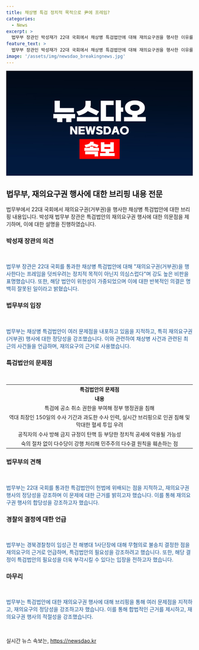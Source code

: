 ```yaml
---
title: 채상병 특검 정치적 목적으로 尹에 프레임?
categories:
  - News
excerpt: >
  법무부 장관인 박성재가 22대 국회에서 채상병 특검법안에 대해 재의요구권을 행사한 이유를 강도 높게 비판하며, 이번 법안의 위헌성을 지적했다. 이에 대한 법무부의 입장은 대통령의 수사를 막기 위한 정치적 목적이 아니라는 것이며, 특검법안에 대한 추가적인 위헌 사항을 지적하고 있다. 이에 추가적인 공소취소 규정과 임명간주 규정 등이 위헌성을 가중시키는 것으로 지적했다. 또한, 법무부는 임성근 전 해병대 1사단장에 대한 경북경찰청의 무혐의 결정을 들어 재의요구의 근거로 제시했다.
feature_text: >
  법무부 장관인 박성재가 22대 국회에서 채상병 특검법안에 대해 재의요구권을 행사한 이유를 강도 높게 비판하며, 이번 법안의 위헌성을 지적했다. 이에 대한 법무부의 입장은 대통령의 수사를 막기 위한 정치적 목적이 아니라는 것이며, 특검법안에 대한 추가적인 위헌 사항을 지적하고 있다. 이에 추가적인 공소취소 규정과 임명간주 규정 등이 위헌성을 가중시키는 것으로 지적했다. 또한, 법무부는 임성근 전 해병대 1사단장에 대한 경북경찰청의 무혐의 결정을 들어 재의요구의 근거로 제시했다.
image: '/assets/img/newsdao_breakingnews.jpg'
---
```


<p><img src="/assets/img/newsdao_breakingnews.jpg" alt="firstkoreanews 속보" /></p>

<h2 data-ke-size="size26">법무부, 재의요구권 행사에 대한 브리핑 내용 전문</h2>

<p data-ke-size="size16">법무부에서 22대 국회에서 재의요구권(거부권)을 행사한 채상병 특검법안에 대한 브리핑 내용입니다. 박성재 법무부 장관은 특검법안의 재의요구권 행사에 대한 의문점을 제기하며, 이에 대한 설명을 진행하였습니다.</p>

<h3>박성재 장관의 의견</h3>

<p data-ke-size="size16">&nbsp;</p>

<p data-ke-size="size16"><span style="color: #1a5490;">법무부 장관은 22대 국회를 통과한 채상병 특검법안에 대해 "재의요구권(거부권)을 행사한다는 프레임을 덧씌우려는 정치적 목적이 아닌지 의심스럽다"며 강도 높은 비판을 표명했습니다. 또한, 해당 법안이 위헌성이 가중되었으며 이에 대한 반복적인 의결은 명백히 잘못된 일이라고 밝혔습니다.</span></p>

<h3>법무부의 입장</h3>

<p data-ke-size="size16">&nbsp;</p>

<p data-ke-size="size16"><span style="color: #1a5490;">법무부는 채상병 특검법안이 여러 문제점을 내포하고 있음을 지적하고, 특히 재의요구권(거부권) 행사에 대한 정당성을 강조했습니다. 이와 관련하여 채상병 사건과 관련된 최근의 사건들을 언급하며, 재의요구의 근거로 사용했습니다.</span></p>

<h3>특검법안의 문제점</h3>

<p data-ke-size="size16">&nbsp;</p>

<table>
    <tbody>
        <tr>
            <td style="text-align: center; height: 17px;"><b>특검법안의 문제점</b></td>
        </tr>
        <tr>
            <td style="text-align: center; height: 17px;"><b>내용</b></td>
        </tr>
        <tr>
            <td style="text-align: center; height: 17px;">특검에 공소 취소 권한을 부여해 정부 행정권을 침해</td>
        </tr>
        <tr>
            <td style="text-align: center; height: 17px;">역대 최장인 150일의 수사 기간과 과도한 수사 인력, 실시간 브리핑으로 인권 침해 및 막대한 혈세 투입 우려</td>
        </tr>
        <tr>
            <td style="text-align: center; height: 17px;">공직자의 수사 방해 금지 규정이 탄핵 등 부당한 정치적 공세에 악용될 가능성</td>
        </tr>
        <tr>
            <td style="text-align: center; height: 17px;">숙의 절차 없이 다수당이 강행 처리해 민주주의 다수결 원칙을 훼손하는 점</td>
        </tr>
    </tbody>
</table>

<h3>법무부의 견해</h3>

<p data-ke-size="size16">&nbsp;</p>

<p data-ke-size="size16"><span style="color: #1a5490;">법무부는 22대 국회를 통과한 특검법안이 헌법에 위배되는 점을 지적하고, 재의요구권 행사의 정당성을 강조하며 이 문제에 대한 근거를 밝히고자 했습니다. 이를 통해 재의요구권 행사의 합당성을 강조하고자 했습니다.</span></p>

<h3>경찰의 결정에 대한 언급</h3>

<p data-ke-size="size16">&nbsp;</p>

<p data-ke-size="size16"><span style="color: #1a5490;">법무부는 경북경찰청이 임성근 전 해병대 1사단장에 대해 무혐의로 불송치 결정한 점을 재의요구의 근거로 언급하며, 특검법안의 필요성을 강조하려고 했습니다. 또한, 해당 결정이 특검법안의 필요성을 더욱 부각시킬 수 있다는 입장을 전하고자 했습니다.</span></p>

<h3>마무리</h3>

<p data-ke-size="size16">&nbsp;</p>

<p data-ke-size="size16"><span style="color: #1a5490;">법무부는 특검법안에 대한 재의요구권 행사에 대해 브리핑을 통해 여러 문제점을 지적하고, 재의요구의 정당성을 강조하고자 했습니다. 이를 통해 합법적인 근거를 제시하고, 재의요구권 행사의 적절성을 강조했습니다.</span></p>

<p data-ke-size="size16">&nbsp;</p>
실시간 뉴스 속보는, <a href="https://newsdao.kr" rel="dofollow">https://newsdao.kr</a>


